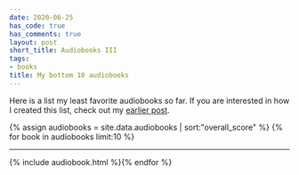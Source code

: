 ```yaml
---
date: 2020-06-25
has_code: true
has_comments: true
layout: post
short_title: Audiobooks III
tags:
- books
title: My bottom 10 audiobooks
---
```


Here is a list my least favorite audiobooks so far. If you are
interested in how I created this list, check out my [earlier post](audiobooks).

{% assign audiobooks = site.data.audiobooks | sort:"overall_score" %}
{% for book in audiobooks limit:10 %}<hr>{% include audiobook.html %}{% endfor %}